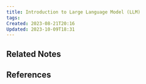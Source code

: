 ```yaml
---
title: Introduction to Large Language Model (LLM)
tags: 
Created: 2023-08-21T20:16
Updated: 2023-10-09T18:31
---
```




## Related Notes

## References

